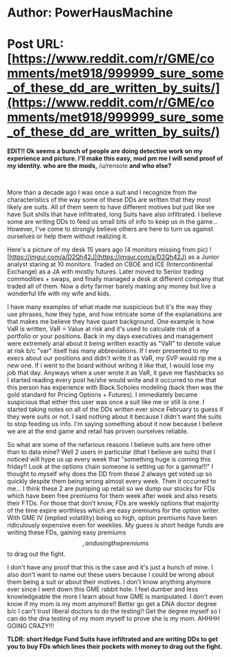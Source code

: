 # Author: PowerHausMachine
# Post URL: [https://www.reddit.com/r/GME/comments/met918/999999_sure_some_of_these_dd_are_written_by_suits/](https://www.reddit.com/r/GME/comments/met918/999999_sure_some_of_these_dd_are_written_by_suits/)


**EDIT!! Ok seems a bunch of people are doing detective work on my experience and picture. I'll make this easy, mod pm me I will send proof of my identity. who are the mods,** /u/rensole **and who else?**

&#x200B;

More than a decade ago I was once a suit and I recognize from the characteristics of the way some of these DDs are written that they most likely are suits. All of them seem to have different motives but just like we have Suit shills that have infiltrated, long Suits have also infiltrated. I believe some are writing DDs to feed us small bits of info to keep us in the game... However, I've come to strongly believe others are here to turn us against ourselves or help them without realizing it.

Here's a picture of my desk 15 years ago (4 monitors missing from pic) ![https://imgur.com/a/D2Qh42J](https://imgur.com/a/D2Qh42J) as a Junior analyst staring at 10 monitors. Traded on CBOE and ICE (Intercontinental Exchange) as a JA with mostly futures. Later moved to Senior trading commodities + swaps, and finally managed a desk at different company that traded all of them. Now a dirty farmer barely making any money but live a wonderful life with my wife and kids.

I have many examples of what made me suspicious but it's the way they use phrases, how they type, and how intricate some of the explanations are that makes me believe they have quant background. One example is how VaR is written, VaR = Value at risk and it's used to calculate risk of a portfolio or your positions. Back in my days executives and management were extremely anal about it being written exactly as "VaR" to denote value at risk b/c "var" itself has many abbreviations. If I ever presented to my execs about our positions and didn't write it as VaR, my SVP would rip me a new one. If i went to the board without writing it like that, I would lose my job that day. Anyways when a user wrote it as VaR, it gave me flashbacks so I started reading every post he/she would write and it occurred to me that this person has experience with Black Scholes modeling (back then was the gold standard for Pricing Options + Futures). I immediately became suspicious that either this user was once a suit like me or still is one. I started taking notes on all of the DDs written ever since February to guess if they were suits or not. I said nothing about it because I didn't want the suits to stop feeding us info. I'm saying something about it now because I believe we are at the end game and retail has proven ourselves reliable.

So what are some of the nefarious reasons I believe suits are here other than to data mine? Well 2 users in particular (that I believe are suits) that I noticed will hype us up every week that "something huge is coming this friday!! Look at the options chain someone is setting up for a gamma!!!" I thought to myself why does the DD from these 2 always get voted up so quickly despite them being wrong almost every week. Then it occurred to me... I think these 2 are pumping up retail so we dump our stocks for FDs which have been free premiums for them week after week and also resets their FTDs. For those that don't know, FDs are weekly options that majority of the time expire worthless which are easy premiums for the option writer. With GME IV (implied volatility) being so high, option premiums have been ridiculously expensive even for weeklies. My guess is short hedge funds are writing these FDs, gaining easy premiums $$, and using the premiums $$ to drag out the fight.

I don't have any proof that this is the case and it's just a hunch of mine. I also don't want to name out these users because I could be wrong about them being a suit or about their motives. I don't know anything anymore ever since I went down this GME rabbit hole. I feel dumber and less knowledgeable the more I learn about how GME is manipulated. I don't even know if my mom is my mom anymore!! Better go get a DNA doctor degree b/c I can't trust liberal doctors to do the testing!! Get the degree myself so I can do the dna testing of my mom myself to prove she is my mom. AHHHH GOING CRAZY!!!

**TLDR: short Hedge Fund Suits have infiltrated and are writing DDs to get you to buy FDs which lines their pockets with money to drag out the fight.**